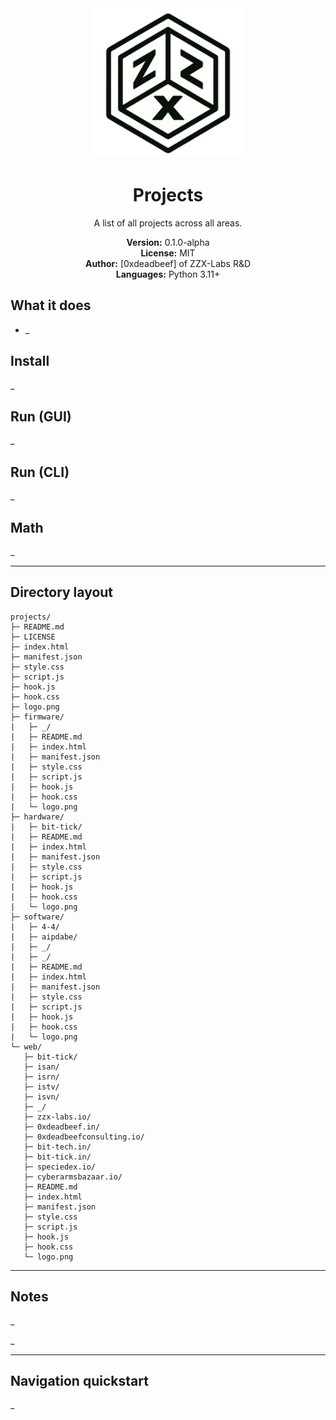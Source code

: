 

<div align="center">
<img src="logo.png" alt="Projects" width="240" height="240">


# Projects


A list of all projects across all areas.


**Version:** 0.1.0-alpha  
**License:** MIT  
**Author:** [0xdeadbeef] of ZZX-Labs R&D  
**Languages:** Python 3.11+

</div>


## What it does

- _


## Install

_


## Run (GUI)

_


## Run (CLI)

_


## Math

_


---

## Directory layout

```
projects/
├─ README.md
├─ LICENSE
├─ index.html
├─ manifest.json
├─ style.css
├─ script.js
├─ hook.js
├─ hook.css
├─ logo.png
├─ firmware/
|   ├─ _/
|   ├─ README.md
|   ├─ index.html
|   ├─ manifest.json
|   ├─ style.css
|   ├─ script.js
|   ├─ hook.js
|   ├─ hook.css
|   └─ logo.png
├─ hardware/
|   ├─ bit-tick/
|   ├─ README.md
|   ├─ index.html
|   ├─ manifest.json
|   ├─ style.css
|   ├─ script.js
|   ├─ hook.js
|   ├─ hook.css
|   └─ logo.png
├─ software/
|   ├─ 4-4/
|   ├─ aipdabe/
|   ├─ _/
|   ├─ _/
|   ├─ README.md
|   ├─ index.html
|   ├─ manifest.json
|   ├─ style.css
|   ├─ script.js
|   ├─ hook.js
|   ├─ hook.css
|   └─ logo.png
└─ web/
   ├─ bit-tick/
   ├─ isan/
   ├─ isrn/
   ├─ istv/
   ├─ isvn/
   ├─ _/
   ├─ zzx-labs.io/
   ├─ 0xdeadbeef.in/
   ├─ 0xdeadbeefconsulting.io/
   ├─ bit-tech.in/
   ├─ bit-tick.in/
   ├─ speciedex.io/
   ├─ cyberarmsbazaar.io/
   ├─ README.md
   ├─ index.html
   ├─ manifest.json
   ├─ style.css
   ├─ script.js
   ├─ hook.js
   ├─ hook.css
   └─ logo.png
```


---

## Notes

_

_


---

## Navigation quickstart


_
